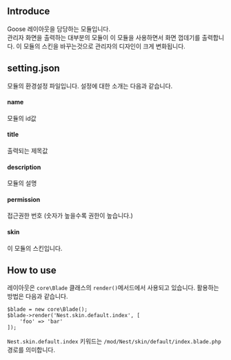 ## Introduce
Goose 레이아웃을 담당하는 모듈입니다.  
관리자 화면을 출력하는 대부분의 모듈이 이 모듈을 사용하면서 화면 껍데기를 출력합니다. 이 모듈의 스킨을 바꾸는것으로 관리자의 디자인이 크게 변화됩니다.


## setting.json
모듈의 환경설정 파일입니다. 설정에 대한 소개는 다음과 같습니다.

#### name
모듈의 id값

#### title
출력되는 제목값

#### description
모듈의 설명

#### permission
접근권한 번호 (숫자가 높을수록 권한이 높습니다.)

#### skin
이 모듈의 스킨입니다.


## How to use
레이아웃은 `core\Blade` 클래스의 `render()`메서드에서 사용되고 있습니다. 활용하는 방법은 다음과 같습니다.

```
$blade = new core\Blade();
$blade->render('Nest.skin.default.index', [
	'foo' => 'bar'
]);
```

`Nest.skin.default.index` 키워드는 `/mod/Nest/skin/default/index.blade.php` 경로를 의미합니다.